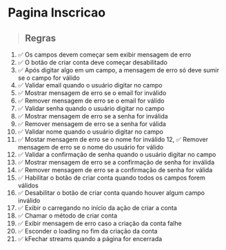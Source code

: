 # Pagina Inscricao

> ## Regras

1. ✅ Os campos devem começar sem exibir mensagem de erro
2. ✅ O botão de criar conta deve começar desabilitado
3. ✅ Após digitar algo em um campo, a mensagem de erro só deve sumir se o campo for válido
4. ✅ Validar email quando o usuário digitar no campo
5. ✅ Mostrar mensagem de erro se o email for inválido
6. ✅ Remover mensagem de erro se o email for válido
7. ✅ Validar senha quando o usuário digitar no campo
8. ✅ Mostrar mensagem de erro se a senha for inválida
9. ✅ Remover mensagem de erro se a senha for válida
10. ✅ Validar nome quando o usuário digitar no campo
11. ✅ Mostar mensagem de erro se o nome for inválido
12, ✅ Remover mensagem de erro se o nome do usuário for válido
13. ✅ Validar a confirmação de senha quando o usuário digitar no campo
14. ✅ Mostrar mensagem de erro se a confirmação de senha for inválida
15. ✅ Remover mensagem de erro se a confirmação de senha for válida
16. ✅ Habilitar o botão de criar conta quando todos os campos forem válidos
17. ✅ Desabilitar o botão de criar conta quando houver algum campo inválido
18. ✅ Exibir o carregando no início da ação de criar a conta
19. ✅ Chamar o método de criar conta
20. ✅ Exibir mensagem de erro caso a criação da conta falhe
21. ✅ Esconder o loading no fim da criação da conta
22. ✅ kFechar streams quando a página for encerrada
